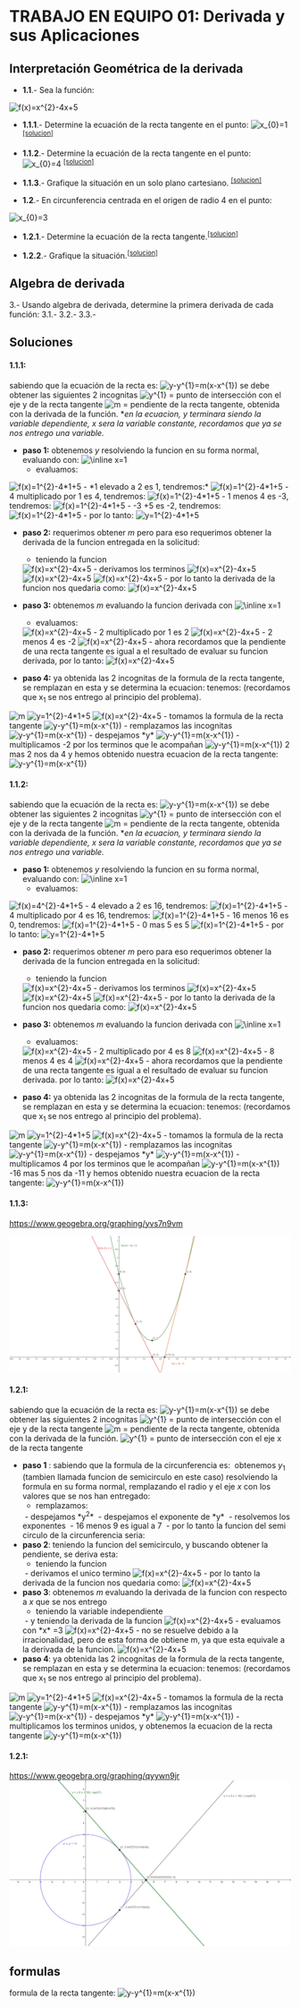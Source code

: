 <style>
@media print{
   .noprint{
       display:none;
   }
}
</style>
# TRABAJO EN EQUIPO 01: Derivada y sus Aplicaciones

## Interpretación Geométrica de la derivada
- **1.1**.- Sea la función:
<img src="https://latex.codecogs.com/svg.image?f(x)=x^{2}-4x&plus;5" title="f(x)=x^{2}-4x+5" />

  - **1.1.1**.- Determine la ecuación de la recta tangente en el punto:
<img src="https://latex.codecogs.com/svg.image?x_{0}=1" title="x_{0}=1" /> <sup class="noprint">[[solucion]]() </sup>

  - **1.1.2**.- Determine la ecuación de la recta tangente en el punto:
<img src="https://latex.codecogs.com/svg.image?x_{0}=4" title="x_{0}=4" /> <sup class="noprint">[[solucion]]() </sup>

  - **1.1.3**.- Grafique la situación en un solo plano cartesiano. <sup class="noprint">[[solucion]]() </sup>

- **1.2**.- En circunferencia centrada en el origen de radio 4 en el punto:
<img src="https://latex.codecogs.com/svg.image?x_{0}=3" title="x_{0}=3" />

  - **1.2.1**.- Determine la ecuación de la recta tangente.<sup class="noprint">[[solucion]]() </sup>

  - **1.2.2**.- Grafique la situación.<sup class="noprint">[[solucion]]() </sup>

## Algebra de derivada

3.- Usando algebra de derivada, determine la primera derivada de cada función:
3.1.-
3.2.-
3.3.-

<div style="page-break-after: always;"></div>

## Soluciones

#### 1.1.1:

sabiendo que la ecuación de la recta es:
<img src="https://latex.codecogs.com/svg.image?y-y_1=m(x-x_1)" title="y-y^{1}=m(x-x^{1})" />
se debe obtener las siguientes 2 incognitas
<img src="https://latex.codecogs.com/svg.image?y_1" title="y^{1}" /> = punto de intersección con el eje y de la recta tangente
<img src="https://latex.codecogs.com/svg.image?m" title="m" /> = pendiente de la recta tangente, obtenida con la derivada de la función.
**en la ecuacion, *y* terminara siendo la variable dependiente, *x* sera la variable constante, recordamos que ya se nos entrego una variable.*
  
- **paso 1:** obtenemos *y* resolviendo la funcion en su forma normal, evaluando con:
  <img src="https://latex.codecogs.com/svg.image?\inline&space;x=1" title="\inline x=1" />
  - evaluamos:
<img src="https://latex.codecogs.com/svg.image?f(1)=\mathbf{1^{2}}-4*1&plus;5" title="f(x)=1^{2}-4*1+5" />
  - *1 elevado a 2 es 1, tendremos:*
<img src="https://latex.codecogs.com/svg.image?f(1)=1-\mathbf{4*1}&plus;5" title="f(x)=1^{2}-4*1+5" />
  - 4 multiplicado por 1 es 4, tendremos:
<img src="https://latex.codecogs.com/svg.image?f(1)=\mathbf{1-4}&plus;5" title="f(x)=1^{2}-4*1+5" />
  - 1 menos 4 es -3, tendremos:
  <img src="https://latex.codecogs.com/svg.image?f(1)=\mathbf{-3&plus;5}" title="f(x)=1^{2}-4*1+5" />
  - -3 +5 es -2, tendremos:
  <img src="https://latex.codecogs.com/svg.image?f(1)=2" title="f(x)=1^{2}-4*1+5" />
  - por lo tanto:
  <img src="https://latex.codecogs.com/svg.image?y_1=2" title="y=1^{2}-4*1+5" />

- **paso 2:** requerimos obtener *m* pero para eso requerimos obtener la derivada de la funcion entregada en la solicitud:
  - teniendo la funcion
  <img src="https://latex.codecogs.com/svg.image?f(x)=x^{2}-4x&plus;5" title="f(x)=x^{2}-4x+5" />
  - derivamos los terminos
  <img src="https://latex.codecogs.com/svg.image?{x^{2}}'=2x" title="f(x)=x^{2}-4x+5" />
  <img src="https://latex.codecogs.com/svg.image?{-4x}'=-4" title="f(x)=x^{2}-4x+5" />
  <img src="https://latex.codecogs.com/svg.image?{5}'=0" title="f(x)=x^{2}-4x+5" />
  - por lo tanto la derivada de la funcion nos quedaria como:
  <img src="https://latex.codecogs.com/svg.image?f(x)'=2x-4" title="f(x)=x^{2}-4x+5" />

- **paso 3:** obtenemos *m* evaluando la funcion derivada con
  <img src="https://latex.codecogs.com/svg.image?\inline&space;x=1" title="\inline x=1" />
  - evaluamos:
  <img src="https://latex.codecogs.com/svg.image?f(1)'=(2*1)-4" title="f(x)=x^{2}-4x+5" />
  - 2 multiplicado por 1 es 2
  <img src="https://latex.codecogs.com/svg.image?f(1)'=(2*1)-4" title="f(x)=x^{2}-4x+5" />
  - 2 menos 4 es -2
  <img src="https://latex.codecogs.com/svg.image?f(1)'=2-4" title="f(x)=x^{2}-4x+5" />
  - ahora recordamos que la pendiente de una recta tangente es igual a el resultado de evaluar su funcion derivada, por lo tanto:
  <img src="https://latex.codecogs.com/svg.image?m=-2" title="f(x)=x^{2}-4x+5" />
- **paso 4:** ya obtenida las 2 incognitas de la formula de la recta tangente, se remplazan en esta y se determina la ecuacion:
  tenemos:
  (recordamos que x<sub>1</sub> se nos entrego al principio del problema).
 <img src="https://latex.codecogs.com/svg.image?x_1=1" title="m" />
  <img src="https://latex.codecogs.com/svg.image?y_1=2" title="y=1^{2}-4*1+5" />
  <img src="https://latex.codecogs.com/svg.image?m=-2" title="f(x)=x^{2}-4x+5" />
  - tomamos la formula de la recta tangente
  <img src="https://latex.codecogs.com/svg.image?y-y_1=m(x-x_1)" title="y-y^{1}=m(x-x^{1})" />
  - remplazamos las incognitas
  <img src="https://latex.codecogs.com/svg.image?y-2=-2(x-1)" title="y-y^{1}=m(x-x^{1})" />
  - despejamos *y*
  <img src="https://latex.codecogs.com/svg.image?y=-2(x-1)+2" title="y-y^{1}=m(x-x^{1})" />
  - multiplicamos -2 por los terminos que le acompañan
  <img src="https://latex.codecogs.com/svg.image?y=-2x+2+2" title="y-y^{1}=m(x-x^{1})" />
  2 mas 2 nos da 4 y hemos obtenido nuestra ecuacion de la recta tangente:
  <img src="https://latex.codecogs.com/svg.image?y=-2x+4" title="y-y^{1}=m(x-x^{1})" />

#### 1.1.2:

sabiendo que la ecuación de la recta es:
<img src="https://latex.codecogs.com/svg.image?y-y_1=m(x-x_1)" title="y-y^{1}=m(x-x^{1})" />
se debe obtener las siguientes 2 incognitas
<img src="https://latex.codecogs.com/svg.image?y_1" title="y^{1}" /> = punto de intersección con el eje y de la recta tangente
<img src="https://latex.codecogs.com/svg.image?m" title="m" /> = pendiente de la recta tangente, obtenida con la derivada de la función.
**en la ecuacion, *y* terminara siendo la variable dependiente, *x* sera la variable constante, recordamos que ya se nos entrego una variable.*
  
- **paso 1:** obtenemos *y* resolviendo la funcion en su forma normal, evaluando con:
  <img src="https://latex.codecogs.com/svg.image?\inline&space;x=4" title="\inline x=1" />
  - evaluamos:
<img src="https://latex.codecogs.com/svg.image?f(4)=\mathbf{4^{2}}-4*4&plus;5" title="f(x)=4^{2}-4*1+5" />
  - 4 elevado a 2 es 16, tendremos:
<img src="https://latex.codecogs.com/svg.image?f(4)=16-\mathbf{4*4}&plus;5" title="f(x)=1^{2}-4*1+5" />
  - 4 multiplicado por 4 es 16, tendremos:
<img src="https://latex.codecogs.com/svg.image?f(4)=\mathbf{16-16}&plus;5" title="f(x)=1^{2}-4*1+5" />
  - 16 menos 16 es 0, tendremos:
  <img src="https://latex.codecogs.com/svg.image?f(4)=\mathbf{0+5}" title="f(x)=1^{2}-4*1+5" />
  - 0 mas 5 es 5
  <img src="https://latex.codecogs.com/svg.image?f(4)=5" title="f(x)=1^{2}-4*1+5" />
  - por lo tanto:
  <img src="https://latex.codecogs.com/svg.image?y_1=5" title="y=1^{2}-4*1+5" />

- **paso 2:** requerimos obtener *m* pero para eso requerimos obtener la derivada de la funcion entregada en la solicitud:
  - teniendo la funcion
  <img src="https://latex.codecogs.com/svg.image?f(x)=x^{2}-4x&plus;5" title="f(x)=x^{2}-4x+5" />
  - derivamos los terminos
  <img src="https://latex.codecogs.com/svg.image?{x^{2}}'=2x" title="f(x)=x^{2}-4x+5" />
  <img src="https://latex.codecogs.com/svg.image?{-4x}'=-4" title="f(x)=x^{2}-4x+5" />
  <img src="https://latex.codecogs.com/svg.image?{5}'=0" title="f(x)=x^{2}-4x+5" />
  - por lo tanto la derivada de la funcion nos quedaria como:
  <img src="https://latex.codecogs.com/svg.image?f(x)'=2x-4" title="f(x)=x^{2}-4x+5" />

- **paso 3:** obtenemos *m* evaluando la funcion derivada con
  <img src="https://latex.codecogs.com/svg.image?\inline&space;x=4" title="\inline x=1" />
  - evaluamos:
  <img src="https://latex.codecogs.com/svg.image?f(4)'=(2*4)-4" title="f(x)=x^{2}-4x+5" />
  - 2 multiplicado por 4 es 8
  <img src="https://latex.codecogs.com/svg.image?f(4)'=8-4" title="f(x)=x^{2}-4x+5" />
  - 8 menos 4 es 4
  <img src="https://latex.codecogs.com/svg.image?f(4)'=4" title="f(x)=x^{2}-4x+5" />
  - ahora recordamos que la pendiente de una recta tangente es igual a el resultado de evaluar su funcion derivada. por lo tanto:
  <img src="https://latex.codecogs.com/svg.image?m=4" title="f(x)=x^{2}-4x+5" />

- **paso 4:** ya obtenida las 2 incognitas de la formula de la recta tangente, se remplazan en esta y se determina la ecuacion:
  tenemos:
  (recordamos que x<sub>1</sub> se nos entrego al principio del problema).
 <img src="https://latex.codecogs.com/svg.image?x_1=4" title="m" />
  <img src="https://latex.codecogs.com/svg.image?y_1=5" title="y=1^{2}-4*1+5" />
  <img src="https://latex.codecogs.com/svg.image?m=4" title="f(x)=x^{2}-4x+5" />
  - tomamos la formula de la recta tangente
  <img src="https://latex.codecogs.com/svg.image?y-y_1=m(x-x_1)" title="y-y^{1}=m(x-x^{1})" />
  - remplazamos las incognitas
  <img src="https://latex.codecogs.com/svg.image?y-5=4(x-4)" title="y-y^{1}=m(x-x^{1})" />
  - despejamos *y*
  <img src="https://latex.codecogs.com/svg.image?y=4(x-4)+5" title="y-y^{1}=m(x-x^{1})" />
  - multiplicamos 4 por los terminos que le acompañan
  <img src="https://latex.codecogs.com/svg.image?y=4x-16+5" title="y-y^{1}=m(x-x^{1})" />
  -16 mas 5 nos da -11 y hemos obtenido nuestra ecuacion de la recta tangente:
  <img src="https://latex.codecogs.com/svg.image?y=4x-11" title="y-y^{1}=m(x-x^{1})" />

#### 1.1.3:
https://www.geogebra.org/graphing/yvs7n9vm

<img src="img\taller_1_1_1_3.png">

#### 1.2.1:

sabiendo que la ecuación de la recta es:
<img src="https://latex.codecogs.com/svg.image?y-y_1=m(x-x_1)" title="y-y^{1}=m(x-x^{1})" />
se debe obtener las siguientes 2 incognitas
<img src="https://latex.codecogs.com/svg.image?y_1" title="y^{1}" /> = punto de intersección con el eje y de la recta tangente
<img src="https://latex.codecogs.com/svg.image?m" title="m" /> = pendiente de la recta tangente, obtenida con la derivada de la función.
<img src="https://latex.codecogs.com/svg.image?x_1" title="y^{1}" /> = punto de intersección con el eje x de la recta tangente



- **paso 1** :
  sabiendo que la formula de la circunferencia es:
  <img src="https://latex.codecogs.com/svg.image?y^{2}+x^{2}=r^{2}" title="" />
  obtenemos *y*<sub>1</sub> (tambien llamada funcion de semicirculo en este caso) resolviendo la formula en su forma normal, remplazando el radio y el eje *x* con los valores que se nos han entregado:
  <img src="https://latex.codecogs.com/svg.image?r=4" title="" />
  <img src="https://latex.codecogs.com/svg.image?x=3" title="" />
  - remplazamos:
  <img src="https://latex.codecogs.com/svg.image?y^{2}+3^{2}=4^{2}" title="" />
  - despejamos *y<sup>2</sup>*
  <img src="https://latex.codecogs.com/svg.image?y^{2}=4^{2}-3^{2}" title="" />
  - despejamos el exponente de *y*
  <img src="https://latex.codecogs.com/svg.image?y=\pm\sqrt{4^{2}-3^{2}}" title="" />
  - resolvemos los exponentes
  <img src="https://latex.codecogs.com/svg.image?y=\pm\sqrt{16-9}" title="" />
  - 16 menos 9 es igual a 7
  <img src="https://latex.codecogs.com/svg.image?y=\pm\sqrt{7}" title="" />
  - por lo tanto la funcion del semi circulo de la circunferencia seria:
  <img src="https://latex.codecogs.com/svg.image?f(x)=\pm\sqrt{7}" title="" />
- **paso 2**:
  teniendo la funcion del semicirculo, y buscando obtener la pendiente, se deriva esta:
  - teniendo la funcion
  <img src="https://latex.codecogs.com/svg.image?f(x)=\pm\sqrt{7}" title="" />
  - derivamos el unico termino
  <img src="https://latex.codecogs.com/svg.image?{\pm\sqrt{7}}'=\frac{x}{\pm\sqrt{7}}" title="f(x)=x^{2}-4x+5" />
  - por lo tanto la derivada de la funcion nos quedaria como:
    <img src="https://latex.codecogs.com/svg.image?f(x)'=\frac{x}{\pm\sqrt{7}}" title="f(x)=x^{2}-4x+5" />
- **paso 3**:
  obtenemos *m* evaluando la derivada de la funcion con respecto a *x* que se nos entrego
  - teniendo la variable independiente
  <img src="https://latex.codecogs.com/svg.image?x=3" title="" />
  - y teniendo la derivada de la funcion
  <img src="https://latex.codecogs.com/svg.image?f(x)'=\frac{x}{\pm\sqrt{7}}" title="f(x)=x^{2}-4x+5" />
  - evaluamos con *x* =3
  <img src="https://latex.codecogs.com/svg.image?f(3)'=\frac{3}{\pm\sqrt{7}}" title="f(x)=x^{2}-4x+5" />
  - no se resuelve debido a la irracionalidad, pero de esta forma de obtiene m, ya que esta equivale a la derivada de la funcion.
  <img src="https://latex.codecogs.com/svg.image?m=\frac{3}{\pm\sqrt{7}}" title="f(x)=x^{2}-4x+5" />
- **paso 4**:
ya obtenida las 2 incognitas de la formula de la recta tangente, se remplazan en esta y se determina la ecuacion:
  tenemos:
  (recordamos que x<sub>1</sub> se nos entrego al principio del problema).
 <img src="https://latex.codecogs.com/svg.image?x_1=3" title="m" />
  <img src="https://latex.codecogs.com/svg.image?y_1=\pm\sqrt{7}" title="y=1^{2}-4*1+5" />
  <img src="https://latex.codecogs.com/svg.image?m=\frac{3}{\pm\sqrt{7}}" title="f(x)=x^{2}-4x+5" />
  - tomamos la formula de la recta tangente
  <img src="https://latex.codecogs.com/svg.image?y-y_1=m(x-x_1)" title="y-y^{1}=m(x-x^{1})" />
  - remplazamos las incognitas
  <img src="https://latex.codecogs.com/svg.image?y-(\pm\sqrt{7})=\frac{3}{\pm\sqrt{7}}(x-3)" title="y-y^{1}=m(x-x^{1})" />
  - despejamos *y*
  <img src="https://latex.codecogs.com/svg.image?y=\frac{3}{\pm\sqrt{7}}(x-3)+(\pm\sqrt{7})" title="y-y^{1}=m(x-x^{1})" />
  - multiplicamos los terminos unidos, y obtenemos la ecuacion de la recta tangente
  <img src="https://latex.codecogs.com/svg.image?y=\frac{3x}{\pm\sqrt{7}}-\frac{9}{\pm\sqrt{7}}+(\pm\sqrt{7})" title="y-y^{1}=m(x-x^{1})" />


#### 1.2.1:
https://www.geogebra.org/graphing/qyywn9jr
<img src="img\taler_2_1_2_2.png">


## formulas

formula de la recta tangente:
<img src="https://latex.codecogs.com/svg.image?y-y_1=m(x-x_1)" title="y-y^{1}=m(x-x^{1})" />
